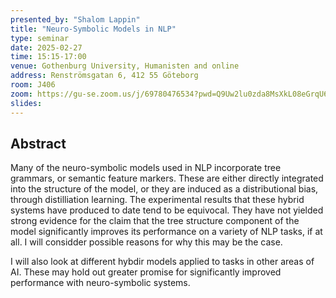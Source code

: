 ```yaml
---
presented_by: "Shalom Lappin"
title: "Neuro-Symbolic Models in NLP"
type: seminar
date: 2025-02-27
time: 15:15-17:00
venue: Gothenburg University, Humanisten and online
address: Renströmsgatan 6, 412 55 Göteborg
room: J406
zoom: https://gu-se.zoom.us/j/69780476534?pwd=Q9Uw2lu0zda8MsXkL08eGrqU64DMpp.1
slides:
---
```


## Abstract

Many of the neuro-symbolic models used in NLP incorporate tree grammars,
or semantic feature markers.
These are either directly integrated into the structure of the model,
or they are induced as a distributional bias, through distilliation learning.
The experimental results that these hybrid systems have produced to date tend to be equivocal.
They have not yielded strong evidence for the claim that the tree structure component of the model
significantly improves its performance on a variety of NLP tasks, if at all.
I will considder possible reasons for why this may be the case.

I will also look at different hybdir models applied to tasks in other areas of AI.
These may hold out greater promise for significantly improved performance with neuro-symbolic systems.
